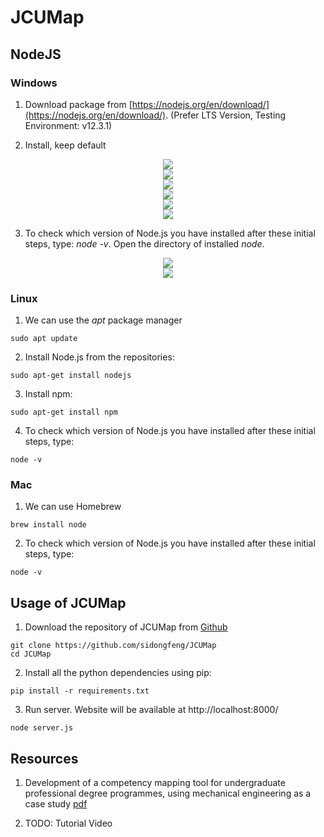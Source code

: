 # JCUMap

## NodeJS 

### Windows
1. Download package from [https://nodejs.org/en/download/](https://nodejs.org/en/download/). (Prefer LTS Version, Testing Environment: v12.3.1)

2. Install, keep default
<div style="color:#0000FF" align="center">
<img src="figures/install1.png"/> 
</div>
<div style="color:#0000FF" align="center">
<img src="figures/install2.png"/> 
</div>
<div style="color:#0000FF" align="center">
<img src="figures/install3.png"/> 
</div>
<div style="color:#0000FF" align="center">
<img src="figures/install4.png"/> 
</div>
<div style="color:#0000FF" align="center">
<img src="figures/install5.png"/> 
</div>
<div style="color:#0000FF" align="center">
<img src="figures/install6.png"/> 
</div>

3. To check which version of Node.js you have installed after these initial steps, type: *node -v*. Open the directory of installed *node*.
<div style="color:#0000FF" align="center">
<img src="figures/verify1.png"/> 
</div>
<div style="color:#0000FF" align="center">
<img src="figures/verify2.png"/> 
</div>

### Linux
1. We can use the *apt* package manager
```
sudo apt update
```

2. Install Node.js from the repositories:
```
sudo apt-get install nodejs
```

3. Install npm:
```
sudo apt-get install npm
```

4. To check which version of Node.js you have installed after these initial steps, type:
```
node -v
```

### Mac
1. We can use Homebrew
```
brew install node
```

2. To check which version of Node.js you have installed after these initial steps, type:
```
node -v
```

## Usage of JCUMap
1. Download the repository of JCUMap from [Github](https://github.com/sidongfeng/JCUMap)
```
git clone https://github.com/sidongfeng/JCUMap
cd JCUMap
```

2. Install all the python dependencies using pip:
```
pip install -r requirements.txt
```

3. Run server. Website will be available at http://localhost:8000/
```
node server.js
```

## Resources
1. Development of a competency mapping tool for undergraduate professional degree programmes, using mechanical engineering as a case study [pdf]()

2. TODO: Tutorial Video 
